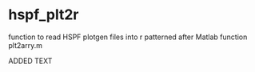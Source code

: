 # hspf_plt2r
function to read HSPF plotgen files into r
patterned after Matlab function plt2arry.m

ADDED TEXT